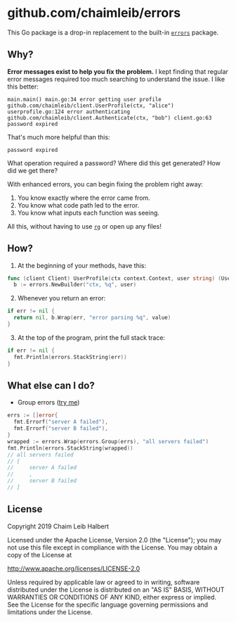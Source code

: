 # github.com/chaimleib/errors

This Go package is a drop-in replacement to the built-in [`errors`](https://golang.org/pkg/errors/) package.

## Why?

**Error messages exist to help you fix the problem.** I kept finding that regular error messages required too much searching to understand the issue. I like this better:

```
main.main() main.go:34 error getting user profile
github.com/chaimleib/client.UserProfile(ctx, "alice") userprofile.go:124 error authenticating
github.com/chaimleib/client.Authenticate(ctx, "bob") client.go:63 password expired
```

That's much more helpful than this:

```
password expired
```

What operation required a password? Where did this get generated? How did we get there?

With enhanced errors, you can begin fixing the problem right away:

1. You know exactly where the error came from.
2. You know what code path led to the error.
3. You know what inputs each function was seeing.

All this, without having to use [`rg`](https://github.com/BurntSushi/ripgrep) or open up any files!

## How?

1. At the beginning of your methods, have this:

```go
func (client Client) UserProfile(ctx context.Context, user string) (UserProfile, error) {
  b := errors.NewBuilder("ctx, %q", user)
```

2. Whenever you return an error:

```go
if err != nil {
  return nil, b.Wrap(err, "error parsing %q", value)
}
```

3. At the top of the program, print the full stack trace:

```go
if err != nil {
  fmt.Println(errors.StackString(err))
}
```

## What else can I do?

* Group errors ([try me](https://goplay.space/#auXQKNwP0VV))

```go
errs := []error{
  fmt.Errorf("server A failed"),
  fmt.Errorf("server B failed"),
}
wrapped := errors.Wrap(errors.Group(errs), "all servers failed")
fmt.Println(errors.StackString(wrapped))
// all servers failed
// [
//     server A failed
//     ,
//     server B failed
// ]
```

## License

Copyright 2019 Chaim Leib Halbert

Licensed under the Apache License, Version 2.0 (the "License");
you may not use this file except in compliance with the License.
You may obtain a copy of the License at

   http://www.apache.org/licenses/LICENSE-2.0

Unless required by applicable law or agreed to in writing, software
distributed under the License is distributed on an "AS IS" BASIS,
WITHOUT WARRANTIES OR CONDITIONS OF ANY KIND, either express or implied.
See the License for the specific language governing permissions and
limitations under the License.
